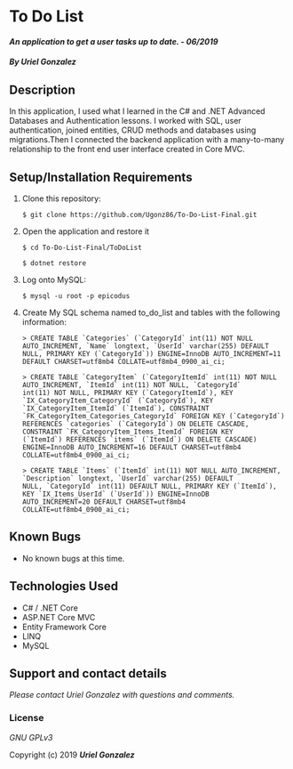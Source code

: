 # To Do List

#### _An application to get a user tasks up to date. - 06/2019_

#### _By **Uriel Gonzalez**_

## Description

In this application, I used what I learned in the C# and .NET Advanced Databases and Authentication lessons. I worked with SQL, user authentication, joined entities, CRUD methods and databases using migrations.Then I connected the backend application with a many-to-many relationship to the front end user interface created in Core MVC.

## Setup/Installation Requirements

1. Clone this repository:
    ```
    $ git clone https://github.com/Ugonz86/To-Do-List-Final.git
    ```
2. Open the application and restore it
    ```
    $ cd To-Do-List-Final/ToDoList
    ```
    ```
    $ dotnet restore
    ```
3. Log onto MySQL:
    ```
    $ mysql -u root -p epicodus
    ```
4. Create My SQL schema named to_do_list and tables with the following information:
    ```
    > CREATE TABLE `Categories` (`CategoryId` int(11) NOT NULL AUTO_INCREMENT, `Name` longtext, `UserId` varchar(255) DEFAULT         NULL, PRIMARY KEY (`CategoryId`)) ENGINE=InnoDB AUTO_INCREMENT=11 DEFAULT CHARSET=utf8mb4 COLLATE=utf8mb4_0900_ai_ci;
    
    > CREATE TABLE `CategoryItem` (`CategoryItemId` int(11) NOT NULL AUTO_INCREMENT, `ItemId` int(11) NOT NULL, `CategoryId`         int(11) NOT NULL, PRIMARY KEY (`CategoryItemId`), KEY `IX_CategoryItem_CategoryId` (`CategoryId`), KEY                         `IX_CategoryItem_ItemId` (`ItemId`), CONSTRAINT `FK_CategoryItem_Categories_CategoryId` FOREIGN KEY (`CategoryId`)             REFERENCES `categories` (`CategoryId`) ON DELETE CASCADE, CONSTRAINT `FK_CategoryItem_Items_ItemId` FOREIGN KEY                 (`ItemId`) REFERENCES `items` (`ItemId`) ON DELETE CASCADE) ENGINE=InnoDB AUTO_INCREMENT=16 DEFAULT CHARSET=utf8mb4             COLLATE=utf8mb4_0900_ai_ci;
    
    > CREATE TABLE `Items` (`ItemId` int(11) NOT NULL AUTO_INCREMENT, `Description` longtext, `UserId` varchar(255) DEFAULT           NULL, `CategoryId` int(11) DEFAULT NULL, PRIMARY KEY (`ItemId`), KEY `IX_Items_UserId` (`UserId`)) ENGINE=InnoDB               AUTO_INCREMENT=20 DEFAULT CHARSET=utf8mb4 COLLATE=utf8mb4_0900_ai_ci;

## Known Bugs
* No known bugs at this time.

## Technologies Used
* C# / .NET Core
* ASP.NET Core MVC
* Entity Framework Core
* LINQ
* MySQL

## Support and contact details

_Please contact Uriel Gonzalez with questions and comments._

### License

*GNU GPLv3*

Copyright (c) 2019 **_Uriel Gonzalez_**
